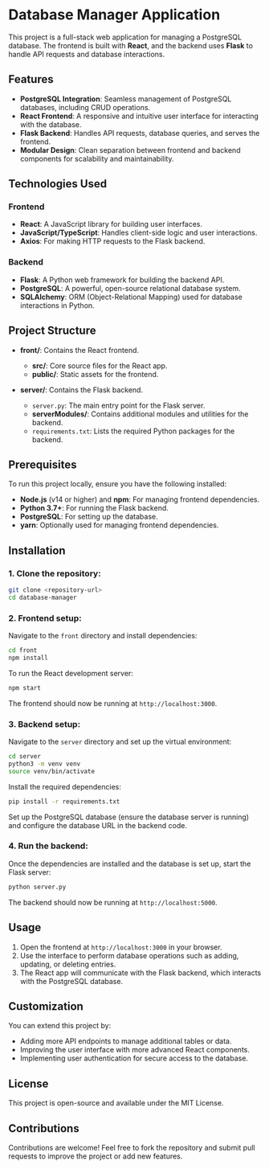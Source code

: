 # Database Manager Application

This project is a full-stack web application for managing a PostgreSQL database. The frontend is built with **React**, and the backend uses **Flask** to handle API requests and database interactions.

## Features

- **PostgreSQL Integration**: Seamless management of PostgreSQL databases, including CRUD operations.
- **React Frontend**: A responsive and intuitive user interface for interacting with the database.
- **Flask Backend**: Handles API requests, database queries, and serves the frontend.
- **Modular Design**: Clean separation between frontend and backend components for scalability and maintainability.

## Technologies Used

### Frontend
- **React**: A JavaScript library for building user interfaces.
- **JavaScript/TypeScript**: Handles client-side logic and user interactions.
- **Axios**: For making HTTP requests to the Flask backend.

### Backend
- **Flask**: A Python web framework for building the backend API.
- **PostgreSQL**: A powerful, open-source relational database system.
- **SQLAlchemy**: ORM (Object-Relational Mapping) used for database interactions in Python.

## Project Structure

- **front/**: Contains the React frontend.
  - **src/**: Core source files for the React app.
  - **public/**: Static assets for the frontend.
  
- **server/**: Contains the Flask backend.
  - `server.py`: The main entry point for the Flask server.
  - **serverModules/**: Contains additional modules and utilities for the backend.
  - `requirements.txt`: Lists the required Python packages for the backend.

## Prerequisites

To run this project locally, ensure you have the following installed:

- **Node.js** (v14 or higher) and **npm**: For managing frontend dependencies.
- **Python 3.7+**: For running the Flask backend.
- **PostgreSQL**: For setting up the database.
- **yarn**: Optionally used for managing frontend dependencies.

## Installation

### 1. Clone the repository:

```bash
git clone <repository-url>
cd database-manager
```

### 2. Frontend setup:

Navigate to the `front` directory and install dependencies:

```bash
cd front
npm install
```

To run the React development server:

```bash
npm start
```

The frontend should now be running at `http://localhost:3000`.

### 3. Backend setup:

Navigate to the `server` directory and set up the virtual environment:

```bash
cd server
python3 -m venv venv
source venv/bin/activate
```

Install the required dependencies:

```bash
pip install -r requirements.txt
```

Set up the PostgreSQL database (ensure the database server is running) and configure the database URL in the backend code.

### 4. Run the backend:

Once the dependencies are installed and the database is set up, start the Flask server:

```bash
python server.py
```

The backend should now be running at `http://localhost:5000`.

## Usage

1. Open the frontend at `http://localhost:3000` in your browser.
2. Use the interface to perform database operations such as adding, updating, or deleting entries.
3. The React app will communicate with the Flask backend, which interacts with the PostgreSQL database.

## Customization

You can extend this project by:

- Adding more API endpoints to manage additional tables or data.
- Improving the user interface with more advanced React components.
- Implementing user authentication for secure access to the database.

## License

This project is open-source and available under the MIT License.

## Contributions

Contributions are welcome! Feel free to fork the repository and submit pull requests to improve the project or add new features.
